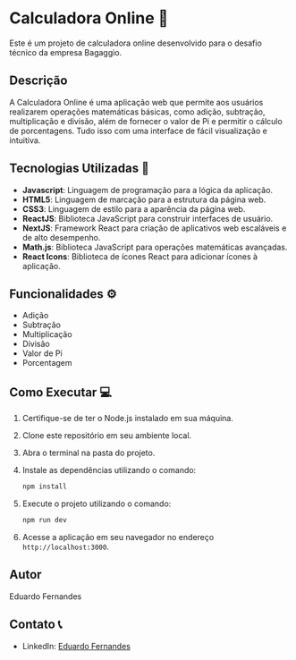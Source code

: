 # Calculadora Online 🧮

Este é um projeto de calculadora online desenvolvido para o desafio técnico da empresa Bagaggio.

## Descrição

A Calculadora Online é uma aplicação web que permite aos usuários realizarem operações matemáticas básicas, como adição, subtração, multiplicação e divisão, além de fornecer o valor de Pi e permitir o cálculo de porcentagens. Tudo isso com uma interface de fácil visualização e intuitiva.

## Tecnologias Utilizadas 🔧

- **Javascript**: Linguagem de programação para a lógica da aplicação.
- **HTML5**: Linguagem de marcação para a estrutura da página web.
- **CSS3**: Linguagem de estilo para a aparência da página web.
- **ReactJS**: Biblioteca JavaScript para construir interfaces de usuário.
- **NextJS**: Framework React para criação de aplicativos web escaláveis e de alto desempenho.
- **Math.js**: Biblioteca JavaScript para operações matemáticas avançadas.
- **React Icons**: Biblioteca de ícones React para adicionar ícones à aplicação.

## Funcionalidades ⚙️

- Adição
- Subtração
- Multiplicação
- Divisão
- Valor de Pi
- Porcentagem

## Como Executar 💻

1. Certifique-se de ter o Node.js instalado em sua máquina.
2. Clone este repositório em seu ambiente local.
3. Abra o terminal na pasta do projeto.
4. Instale as dependências utilizando o comando:

   ```bash
   npm install
   ```

5. Execute o projeto utilizando o comando:

   ```bash
   npm run dev
   ```

6. Acesse a aplicação em seu navegador no endereço `http://localhost:3000`.

## Autor

Eduardo Fernandes

## Contato 📞

- LinkedIn: [Eduardo Fernandes](https://www.linkedin.com/in/devdudu)
